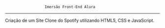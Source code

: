                       Imersão Front-End Alura 
___________________________________________________________________________

Criação de um Site Clone do Spotify utilizando HTML5, CSS e JavaScript. 
